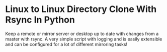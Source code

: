 # Linux to Linux Directory Clone With Rsync In Python
 Keep a remote or mirror server or desktop up to date with changes from a master with rsync.  A very simple script with logging and is easily extensible and can be configured for a lot of different mirroring tasks!

